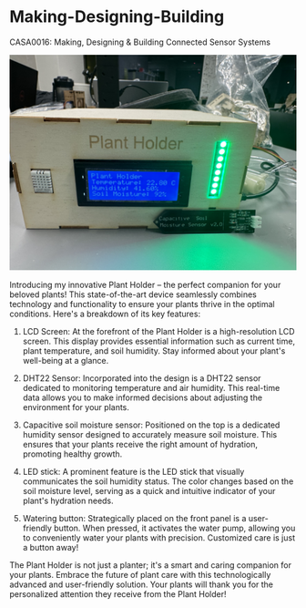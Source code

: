 # Making-Designing-Building
CASA0016: Making, Designing &amp; Building Connected Sensor Systems

![plant holder](/plant_holder.jpg)

Introducing my innovative Plant Holder – the perfect companion for your beloved plants! This state-of-the-art device seamlessly combines technology and functionality to ensure your plants thrive in the optimal conditions. Here's a breakdown of its key features:

1. LCD Screen:
At the forefront of the Plant Holder is a high-resolution LCD screen. This display provides essential information such as current time, plant temperature, and soil humidity. Stay informed about your plant's well-being at a glance.

2. DHT22 Sensor:
Incorporated into the design is a DHT22 sensor dedicated to monitoring temperature and air humidity. This real-time data allows you to make informed decisions about adjusting the environment for your plants.

3. Capacitive soil moisture sensor:
Positioned on the top is a dedicated humidity sensor designed to accurately measure soil moisture. This ensures that your plants receive the right amount of hydration, promoting healthy growth.

4. LED stick:
A prominent feature is the LED stick that visually communicates the soil humidity status. The color changes based on the soil moisture level, serving as a quick and intuitive indicator of your plant's hydration needs.

5. Watering button:
Strategically placed on the front panel is a user-friendly button. When pressed, it activates the water pump, allowing you to conveniently water your plants with precision. Customized care is just a button away!

The Plant Holder is not just a planter; it's a smart and caring companion for your plants. Embrace the future of plant care with this technologically advanced and user-friendly solution. Your plants will thank you for the personalized attention they receive from the Plant Holder!
